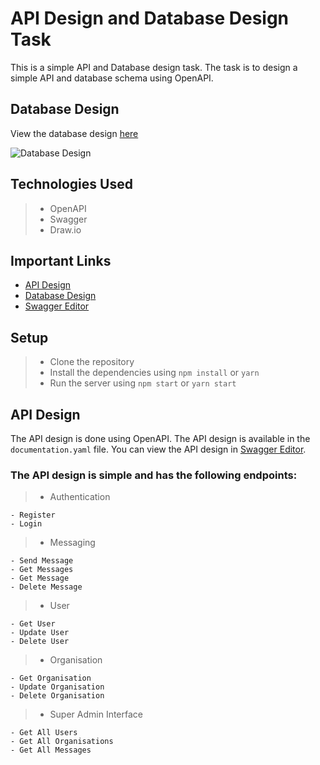 # API Design and Database Design Task

This is a simple API and Database design task. The task is to design a simple API and database schema using OpenAPI.

## Database Design

View the database design [here](https://drive.google.com/file/d/1yVrjB18378ETqUxgr3wvKq_ghm55VoNV/view?usp=sharing)

![Database Design](https://drive.google.com/uc?export=view&id=1phU3WzdU2qSJi777a6cSXbqqWR-pwgaO)

## Technologies Used

> - OpenAPI
> - Swagger
> - Draw.io

## Important Links

- [API Design](https://github.com/HNGi11/api-design-and-database-design-task/blob/main/documentation.yaml)
- [Database Design](https://drive.google.com/file/d/1phU3WzdU2qSJi777a6cSXbqqWR-pwgaO/view?usp=sharing)
- [Swagger Editor](https://api-design-hng-0eff3e6208d2.herokuapp.com/api-docs/)

## Setup

> - Clone the repository
> - Install the dependencies using `npm install` or `yarn`
> - Run the server using `npm start` or `yarn start`

## API Design

The API design is done using OpenAPI. The API design is available in the `documentation.yaml` file. You can view the API design in [Swagger Editor](https://api-design-hng-0eff3e6208d2.herokuapp.com/api-docs/).

### The API design is simple and has the following endpoints:

> - Authentication

    - Register
    - Login

> - Messaging

    - Send Message
    - Get Messages
    - Get Message
    - Delete Message

> - User

    - Get User
    - Update User
    - Delete User

> - Organisation

    - Get Organisation
    - Update Organisation
    - Delete Organisation

> - Super Admin Interface

    - Get All Users
    - Get All Organisations
    - Get All Messages

<!-- ![Database Design](https://drive.google.com/uc?export=view&id=1yVrjB18378ETqUxgr3wvKq_ghm55VoNV) -->
